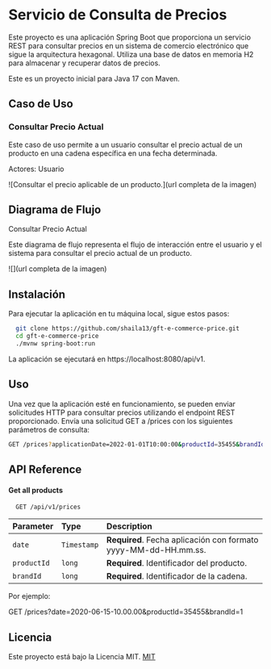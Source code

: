 
# Servicio de Consulta de Precios
Este proyecto es una aplicación Spring Boot que proporciona un servicio REST para consultar precios en un sistema de comercio electrónico que sigue la arquitectura hexagonal. Utiliza una base de datos en memoria H2 para almacenar y recuperar datos de precios.

Este es un proyecto inicial para Java 17 con Maven.







## Caso de Uso
### Consultar Precio Actual
Este caso de uso permite a un usuario consultar el precio actual de un producto en una cadena específica en una fecha determinada.

Actores: Usuario

![Consultar el precio aplicable de un producto.](url completa de la imagen)

## Diagrama de Flujo

Consultar Precio Actual

Este diagrama de flujo representa el flujo de interacción entre el usuario y el sistema para consultar el precio actual de un producto.

![](url completa de la imagen)
## Instalación

Para ejecutar la aplicación en tu máquina local, sigue estos pasos:

```bash
  git clone https://github.com/shaila13/gft-e-commerce-price.git
  cd gft-e-commerce-price
  ./mvnw spring-boot:run
```
La aplicación se ejecutará en https://localhost:8080/api/v1.
## Uso

Una vez que la aplicación esté en funcionamiento, se pueden enviar solicitudes HTTP para consultar precios utilizando el endpoint REST proporcionado.
Envía una solicitud GET a /prices con los siguientes parámetros de consulta:

```bash
GET /prices?applicationDate=2022-01-01T10:00:00&productId=35455&brandId=1

```


## API Reference

#### Get all products

```http
  GET /api/v1/prices
```

| Parameter  | Type        | Description                |
| :--------- | :---------- | :------------------------- |
| `date`  | `Timestamp` | **Required**. Fecha aplicación con formato yyyy-MM-dd-HH.mm.ss. |
| `productId`| `long` | **Required**. Identificador del producto. |
| `brandId`  | `long` | **Required**. Identificador de la cadena. |

Por ejemplo:

GET /prices?date=2020-06-15-10.00.00&productId=35455&brandId=1
## Licencia
Este proyecto está bajo la Licencia MIT.
[MIT](https://choosealicense.com/licenses/mit/)

